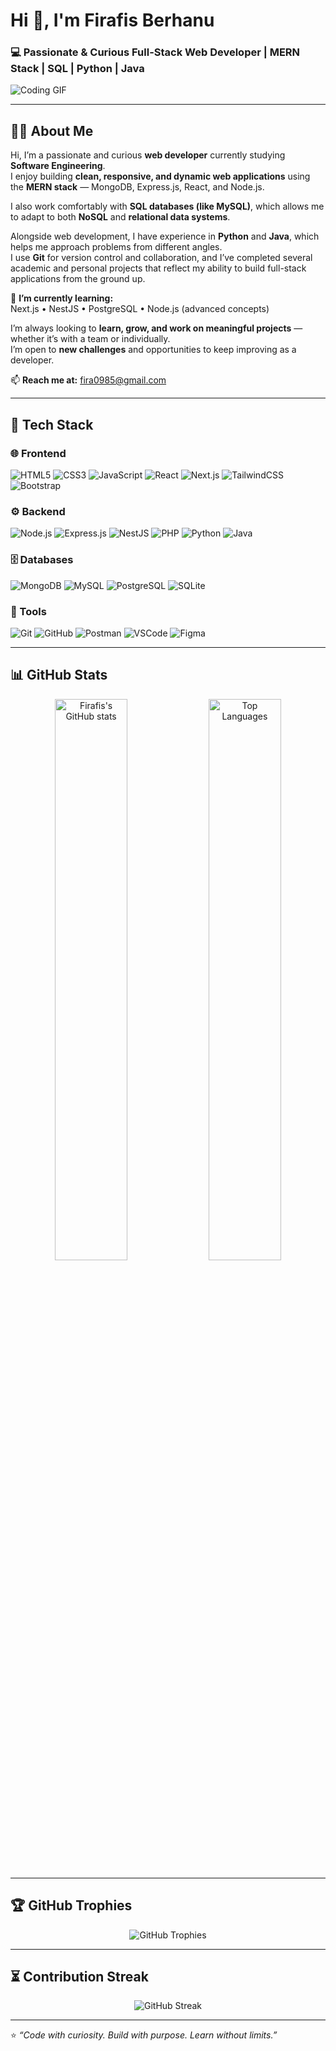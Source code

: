 # Hi 👋, I'm Firafis Berhanu  
### 💻 Passionate & Curious Full-Stack Web Developer | MERN Stack | SQL | Python | Java  

![Coding GIF](https://media.giphy.com/media/qgQUggAC3Pfv687qPC/giphy.gif)

---

## 👨‍💻 About Me

Hi, I’m a passionate and curious **web developer** currently studying **Software Engineering**.  
I enjoy building **clean, responsive, and dynamic web applications** using the **MERN stack** — MongoDB, Express.js, React, and Node.js.  

I also work comfortably with **SQL databases (like MySQL)**, which allows me to adapt to both **NoSQL** and **relational data systems**.  

Alongside web development, I have experience in **Python** and **Java**, which helps me approach problems from different angles.  
I use **Git** for version control and collaboration, and I’ve completed several academic and personal projects that reflect my ability to build full-stack applications from the ground up.  

🌱 **I’m currently learning:**  
Next.js • NestJS • PostgreSQL • Node.js (advanced concepts)

I’m always looking to **learn, grow, and work on meaningful projects** — whether it’s with a team or individually.  
I’m open to **new challenges** and opportunities to keep improving as a developer.  

📫 **Reach me at:** fira0985@gmail.com  

---

## 🧠 Tech Stack

### 🌐 Frontend
![HTML5](https://img.shields.io/badge/HTML5-E34F26?style=for-the-badge&logo=html5&logoColor=white)
![CSS3](https://img.shields.io/badge/CSS3-1572B6?style=for-the-badge&logo=css3&logoColor=white)
![JavaScript](https://img.shields.io/badge/JavaScript-F7DF1E?style=for-the-badge&logo=javascript&logoColor=black)
![React](https://img.shields.io/badge/React-20232A?style=for-the-badge&logo=react&logoColor=61DAFB)
![Next.js](https://img.shields.io/badge/Next.js-000000?style=for-the-badge&logo=nextdotjs&logoColor=white)
![TailwindCSS](https://img.shields.io/badge/Tailwind_CSS-38B2AC?style=for-the-badge&logo=tailwind-css&logoColor=white)
![Bootstrap](https://img.shields.io/badge/Bootstrap-563D7C?style=for-the-badge&logo=bootstrap&logoColor=white)

### ⚙️ Backend
![Node.js](https://img.shields.io/badge/Node.js-43853D?style=for-the-badge&logo=node-dot-js&logoColor=white)
![Express.js](https://img.shields.io/badge/Express.js-404D59?style=for-the-badge)
![NestJS](https://img.shields.io/badge/NestJS-E0234E?style=for-the-badge&logo=nestjs&logoColor=white)
![PHP](https://img.shields.io/badge/PHP-777BB4?style=for-the-badge&logo=php&logoColor=white)
![Python](https://img.shields.io/badge/Python-3776AB?style=for-the-badge&logo=python&logoColor=white)
![Java](https://img.shields.io/badge/Java-ED8B00?style=for-the-badge&logo=openjdk&logoColor=white)

### 🗄️ Databases
![MongoDB](https://img.shields.io/badge/MongoDB-4EA94B?style=for-the-badge&logo=mongodb&logoColor=white)
![MySQL](https://img.shields.io/badge/MySQL-005C84?style=for-the-badge&logo=mysql&logoColor=white)
![PostgreSQL](https://img.shields.io/badge/PostgreSQL-316192?style=for-the-badge&logo=postgresql&logoColor=white)
![SQLite](https://img.shields.io/badge/SQLite-07405E?style=for-the-badge&logo=sqlite&logoColor=white)

### 🧰 Tools
![Git](https://img.shields.io/badge/GIT-E44C30?style=for-the-badge&logo=git&logoColor=white)
![GitHub](https://img.shields.io/badge/GitHub-181717?style=for-the-badge&logo=github&logoColor=white)
![Postman](https://img.shields.io/badge/Postman-FF6C37?style=for-the-badge&logo=postman&logoColor=white)
![VSCode](https://img.shields.io/badge/VS_Code-0078D4?style=for-the-badge&logo=visual-studio-code&logoColor=white)
![Figma](https://img.shields.io/badge/Figma-F24E1E?style=for-the-badge&logo=figma&logoColor=white)

---

## 📊 GitHub Stats

<p align="center">
  <img src="https://github-readme-stats.vercel.app/api?username=Fira0985&show_icons=true&theme=tokyonight" alt="Firafis's GitHub stats" width="48%" />
  <img src="https://github-readme-stats.vercel.app/api/top-langs/?username=Fira0985&layout=compact&theme=tokyonight" alt="Top Languages" width="48%" />
</p>

---

## 🏆 GitHub Trophies

<p align="center">
  <img src="https://github-profile-trophy.vercel.app/?username=Fira0985&theme=tokyonight&no-frame=true&no-bg=true&margin-w=15" alt="GitHub Trophies" />
</p>

---

## ⏳ Contribution Streak

<p align="center">
  <img src="https://streak-stats.demolab.com?user=Fira0985&theme=tokyonight" alt="GitHub Streak" />
</p>

---

⭐️ *“Code with curiosity. Build with purpose. Learn without limits.”*

